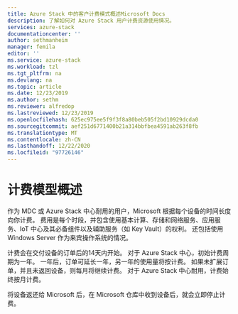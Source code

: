 ```yaml
---
title: Azure Stack 中的客户计费模式概述Microsoft Docs
description: 了解如何对 Azure Stack 用户计费资源使用情况。
services: azure-stack
documentationcenter: ''
author: sethmanheim
manager: femila
editor: ''
ms.service: azure-stack
ms.workload: tzl
ms.tgt_pltfrm: na
ms.devlang: na
ms.topic: article
ms.date: 12/23/2019
ms.author: sethm
ms.reviewer: alfredop
ms.lastreviewed: 12/23/2019
ms.openlocfilehash: 625ec975ee5f9f3f8a80beb505f2bd10929dcda0
ms.sourcegitcommit: aef251d6771400b21a314bbfbea4591ab263f8fb
ms.translationtype: MT
ms.contentlocale: zh-CN
ms.lasthandoff: 12/22/2020
ms.locfileid: "97726146"
---
```

# <a name="billing-model-overview"></a>计费模型概述

作为 MDC 或 Azure Stack 中心耐用的用户，Microsoft 根据每个设备的时间长度向你计费。 费用是每个时段，并包含使用基本计算、存储和网络服务、应用服务、IoT 中心及其必备组件以及辅助服务（如 Key Vault）的权利。 还包括使用 Windows Server 作为来宾操作系统的情况。

计费会在交付设备的订单后的14天内开始。 对于 Azure Stack 中心，初始计费周期为一年。 一年后，订单可延长一年，另一年的使用量将按计费。 如果未扩展订单，并且未返回设备，则每月将继续计费。 对于 Azure Stack 中心耐用，计费始终按月计费。

将设备返还给 Microsoft 后，在 Microsoft 仓库中收到设备后，就会立即停止计费。


